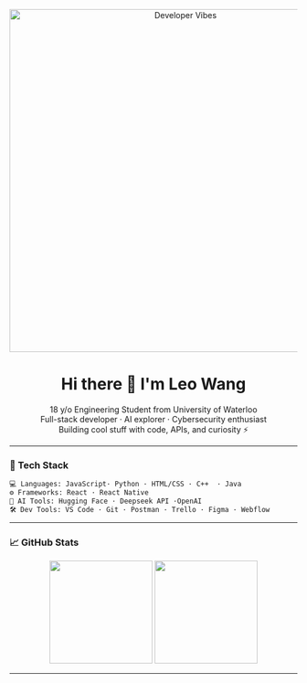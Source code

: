 <!-- README.md -->

<p align="center">
  <img src="https://media.giphy.com/media/L8K62iTDkzGX6/giphy.gif" alt="Developer Vibes" width="600"/>
</p>
<h1 align="center">Hi there 👋 I'm Leo Wang</h1>

<p align="center">
  18 y/o Engineering Student from University of Waterloo<br>
  Full-stack developer · AI explorer · Cybersecurity enthusiast<br>
  Building cool stuff with code, APIs, and curiosity ⚡<br>
</p>

---
### 🧰 Tech Stack

```bash
💻 Languages: JavaScript· Python · HTML/CSS · C++  · Java
⚙️ Frameworks: React · React Native 
🧠 AI Tools: Hugging Face · Deepseek API ·OpenAI
🛠️ Dev Tools: VS Code · Git · Postman · Trello · Figma · Webflow
```

---

### 📈 GitHub Stats
<p align="center">
<img src="https://github-readme-stats.vercel.app/api?username=Le0wang06&show_icons=true&hide=stars&theme=github_light&border_radius=12&rank_icon=percentile&include_all_commits=true&count_private=true&hide_border=true&cache_seconds=10" height="180"/>
  <img src="https://github-readme-stats.vercel.app/api/top-langs/?username=Le0wang06&layout=compact&theme=github_light&border_radius=12" height="180"/>
</p>


---

